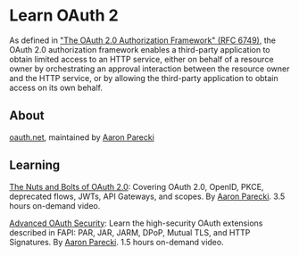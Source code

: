 # Learn OAuth 2

As defined in ["The OAuth 2.0 Authorization Framework" (RFC 6749)](https://datatracker.ietf.org/doc/html/rfc6749), the OAuth 2.0 authorization framework enables a third-party  application to obtain limited access to an HTTP service, either on behalf of a resource owner by orchestrating an approval interaction between the resource owner and the HTTP service, or by allowing the third-party application to obtain access on its own behalf.

## About

[oauth.net](https://oauth.ne), maintained by [Aaron Parecki](https://aaronparecki.com)

## Learning

[The Nuts and Bolts of OAuth 2.0](https://www.udemy.com/course/oauth-2-simplified/): Covering OAuth 2.0, OpenID, PKCE, deprecated flows, JWTs, API Gateways, and scopes. By [Aaron Parecki](https://www.udemy.com/user/aaron-parecki-2/). 3.5 hours on-demand video.

[Advanced OAuth Security](https://www.udemy.com/course/advanced-oauth-security/): Learn the high-security OAuth extensions described in FAPI: PAR, JAR, JARM, DPoP, Mutual TLS, and HTTP Signatures. By [Aaron Parecki](https://www.udemy.com/user/aaron-parecki-2/). 1.5 hours on-demand video.
